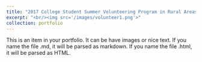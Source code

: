 ```yaml
---
title: "2017 College Student Summer Volunteering Program in Rural Areas"
excerpt: "<br/><img src='/images/volunteer1.png'>"
collection: portfolio
---
```

This is an item in your portfolio. It can be have images or nice text. If you name the file .md, it will be parsed as markdown. If you name the file .html, it will be parsed as HTML. 
